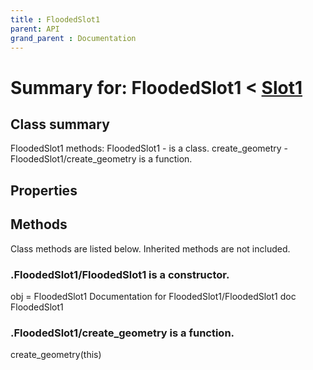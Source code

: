 ```yaml
---
title : FloodedSlot1
parent: API
grand_parent : Documentation
---
```

# Summary for: **FloodedSlot1**  < [Slot1](Slot1.html)

## Class summary

FloodedSlot1 methods:
FloodedSlot1 - is a class.
create_geometry - FloodedSlot1/create_geometry is a function.

## Properties


## Methods

Class methods are listed below. Inherited methods are not included.

### .**FloodedSlot1**/FloodedSlot1 is a constructor.
obj = FloodedSlot1
Documentation for FloodedSlot1/FloodedSlot1
doc FloodedSlot1

### .FloodedSlot1/**create_geometry** is a function.
create_geometry(this)


